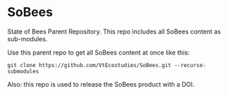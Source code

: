 # SoBees
State of Bees Parent Repository. This repo includes all SoBees content as sub-modules.

Use this parent repo to get all SoBees content at once like this:
```
git clone https://github.com/VtEcostudies/SoBees.git --recurse-submodules
```
Also: this repo is used to release the SoBees product with a DOI.
